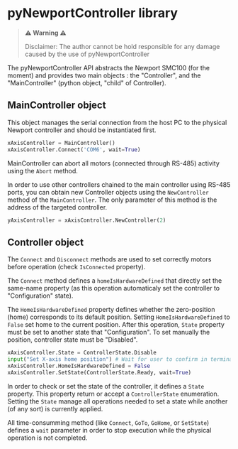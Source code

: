# pyNewportController library

> **⚠️ Warning ⚠️**
> 
> Disclaimer: The author cannot be hold responsible for any damage caused by the use of pyNewportController

The pyNewportController API abstracts the Newport SMC100 (for the moment) and provides two main objects : the "Controller", and the "MainController" (python object, "child" of Controller).

## MainController object

This object manages the serial connection from the host PC to the physical Newport controller and should be instantiated first.
```python
xAxisController = MainController()
xAxisController.Connect('COM6', wait=True)
```

MainController can abort all motors (connected through RS-485) activity using the ```Abort``` method.

In order to use other controllers chained to the main controller using RS-485 ports, you can obtain new Controller objects using the ```NewController``` method of the ```MainController```. The only parameter of this method is the address of the targeted controller.
```python
yAxisController = xAxisController.NewController(2)
```

## Controller object

The ```Connect``` and ```Disconnect``` methods are used to set correctly motors before operation (check ```IsConnected``` property).

The ```Connect``` method defines a ```homeIsHardwareDefined``` that directly set the same-name property (as this operation automaticaly set the controller to "Configuration" state).

The ```HomeIsHardwareDefined``` property defines whether the zero-position (home) corresponds to its default position. Setting ```HomeIsHardwareDefined``` to ```False``` set home to the current position. After this operation, ```State``` property must be set to another state that "Configuration". To set manually the position, controller state must be "Disabled".
```python
xAxisController.State = ControllerState.Disable
input("Set X-axis home position") # Wait for user to confirm in terminal
xAxisController.HomeIsHardwareDefined = False
xAxisController.SetState(ControllerState.Ready, wait=True)
```

In order to check or set the state of the controller, it defines a ```State``` property. This property return or accept a ```ControllerState``` enumeration. Setting the ```State``` manage all operations needed to set a state while another (of any sort) is currently applied. 

All time-consumming method (like ```Connect```, ```GoTo```, ```GoHome```, or ```SetState```) defines a ```wait``` parameter in order to stop execution while the physical operation is not completed.
